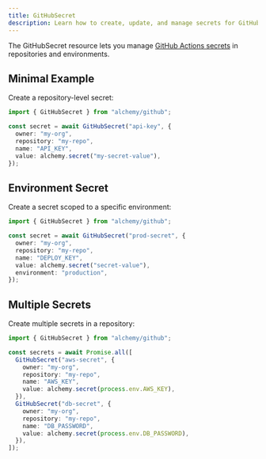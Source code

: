 ```yaml
---
title: GitHubSecret
description: Learn how to create, update, and manage secrets for GitHub Actions and Dependabot using Alchemy.
---
```


The GitHubSecret resource lets you manage [GitHub Actions secrets](https://docs.github.com/en/actions/security-guides/encrypted-secrets) in repositories and environments.

## Minimal Example

Create a repository-level secret:

```ts
import { GitHubSecret } from "alchemy/github";

const secret = await GitHubSecret("api-key", {
  owner: "my-org",
  repository: "my-repo",
  name: "API_KEY",
  value: alchemy.secret("my-secret-value"),
});
```

## Environment Secret

Create a secret scoped to a specific environment:

```ts
import { GitHubSecret } from "alchemy/github";

const secret = await GitHubSecret("prod-secret", {
  owner: "my-org",
  repository: "my-repo",
  name: "DEPLOY_KEY",
  value: alchemy.secret("secret-value"),
  environment: "production",
});
```

## Multiple Secrets

Create multiple secrets in a repository:

```ts
import { GitHubSecret } from "alchemy/github";

const secrets = await Promise.all([
  GitHubSecret("aws-secret", {
    owner: "my-org",
    repository: "my-repo",
    name: "AWS_KEY",
    value: alchemy.secret(process.env.AWS_KEY),
  }),
  GitHubSecret("db-secret", {
    owner: "my-org",
    repository: "my-repo",
    name: "DB_PASSWORD",
    value: alchemy.secret(process.env.DB_PASSWORD),
  }),
]);
```
